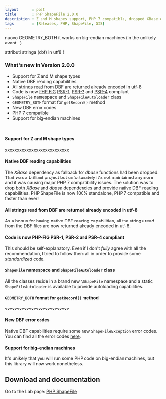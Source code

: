 ```yaml
---
layout      : post
title       : PHP ShapeFile 2.0.0
description : Z and M shapes support, PHP 7 compatible, dropped XBase dependency, PSR-compliant code and more!
tags        : [Releases, PHP, ShapeFile, GIS]
---
```



nuovo GEOMETRY_BOTH
it works on big-endian machines (in the unlikely event...)

attributi stringa (dbf) in utf8 !


### What's new in Version 2.0.0

- Support for Z and M shape types
- Native DBF reading capabilities
- All strings read from DBF are returned already encoded in utf-8
- Code is now [PHP FIG](http://www.php-fig.org/) [PSR-1](http://www.php-fig.org/psr/psr-1/), [PSR-2](http://www.php-fig.org/psr/psr-2/) and [PSR-4](http://www.php-fig.org/psr/psr-4/) compliant
- `ShapeFile` namespace and `ShapeFileAutoloader` class
- `GEOMETRY_BOTH` format for `getRecord()` method
- New DBF error codes
- PHP 7 compatible
- Support for big-endian machines



<br>

#### Support for Z and M shape types
xxxxxxxxxxxxxxxxxxxxxxxxxxx

#### Native DBF reading capabilities
The *XBase* dependency as fallback for *dbase* functions had been dropped. That was a brilliant project but unfortunately it's not maintained anymore and it was causing major PHP 7 compatibility issues.
The solution was to drop both *XBase* and *dbase* dependencies and provide native DBF reading capabilities.
PHP ShapeFile is now 100% standalone, PHP 7 compatible and faster than ever!

#### All strings read from DBF are returned already encoded in utf-8
As a bonus for having native DBF reading capabilities, all the strings read from the DBF files are now returned already encoded in utf-8.

#### Code is now PHP-FIG PSR-1, PSR-2 and PSR-4 compliant
This should be self-explanatory. Even if I don't *fully* agree with all the recommendation, I tried to follow them all in order to provide some *standardized* code.

#### `ShapeFile` namespace and `ShapeFileAutoloader` class
All the classes reside in a brand new `\ShapeFile` namespace and a static `ShapeFileAutoloader` is available to provide autoloading capabilities.

#### `GEOMETRY_BOTH` format for `getRecord()` method
xxxxxxxxxxxxxxxxxxxxxxxxxxx


#### New DBF error codes
Native DBF capabilities require some new `ShapeFileException` error codes. You can find all the error codes [here]((/labs/php-shapefile/#error-codes)).

#### Support for big-endian machines
It's unikely that you will run some PHP code on big-endian machines, but this library will now work nonetheless.



## Download and documentation

Go to the Lab page: [PHP ShapeFile](/labs/php-shapefile/)
